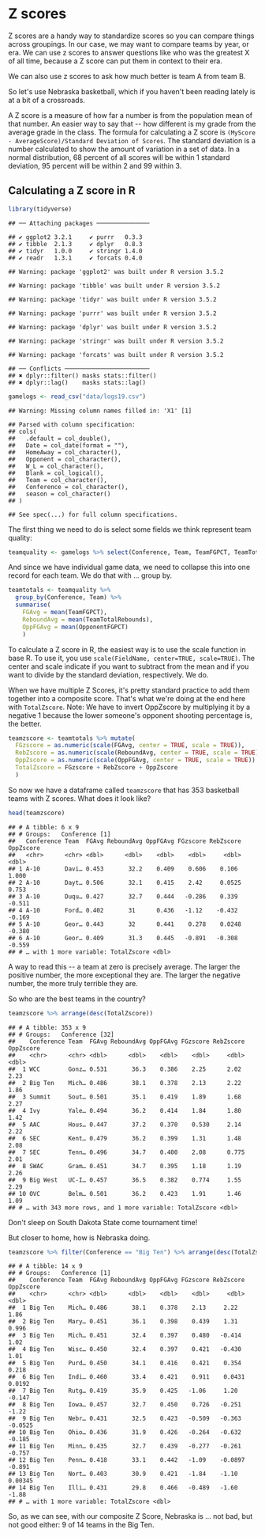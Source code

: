 # Z scores

Z scores are a handy way to standardize scores so you can compare things across groupings. In our case, we may want to compare teams by year, or era. We can use z scores to answer questions like who was the greatest X of all time, because a Z score can put them in context to their era. 

We can also use z scores to ask how much better is team A from team B. 

So let's use Nebraska basketball, which if you haven't been reading lately is at a bit of a crossroads. 

A Z score is a measure of how far a number is from the population mean of that number. An easier way to say that -- how different is my grade from the average grade in the class. The formula for calculating a Z score is `(MyScore - AverageScore)/Standard Deviation of Scores`. The standard deviation is a number calculated to show the amount of variation in a set of data. In a normal distribution, 68 percent of all scores will be within 1 standard deviation, 95 percent will be within 2 and 99 within 3. 

## Calculating a Z score in R


```r
library(tidyverse)
```

```
## ── Attaching packages ───────────────
```

```
## ✔ ggplot2 3.2.1     ✔ purrr   0.3.3
## ✔ tibble  2.1.3     ✔ dplyr   0.8.3
## ✔ tidyr   1.0.0     ✔ stringr 1.4.0
## ✔ readr   1.3.1     ✔ forcats 0.4.0
```

```
## Warning: package 'ggplot2' was built under R version 3.5.2
```

```
## Warning: package 'tibble' was built under R version 3.5.2
```

```
## Warning: package 'tidyr' was built under R version 3.5.2
```

```
## Warning: package 'purrr' was built under R version 3.5.2
```

```
## Warning: package 'dplyr' was built under R version 3.5.2
```

```
## Warning: package 'stringr' was built under R version 3.5.2
```

```
## Warning: package 'forcats' was built under R version 3.5.2
```

```
## ── Conflicts ────────────────────────
## ✖ dplyr::filter() masks stats::filter()
## ✖ dplyr::lag()    masks stats::lag()
```


```r
gamelogs <- read_csv("data/logs19.csv")
```

```
## Warning: Missing column names filled in: 'X1' [1]
```

```
## Parsed with column specification:
## cols(
##   .default = col_double(),
##   Date = col_date(format = ""),
##   HomeAway = col_character(),
##   Opponent = col_character(),
##   W_L = col_character(),
##   Blank = col_logical(),
##   Team = col_character(),
##   Conference = col_character(),
##   season = col_character()
## )
```

```
## See spec(...) for full column specifications.
```

The first thing we need to do is select some fields we think represent team quality:


```r
teamquality <- gamelogs %>% select(Conference, Team, TeamFGPCT, TeamTotalRebounds, OpponentFGPCT)
```

And since we have individual game data, we need to collapse this into one record for each team. We do that with ... group by.


```r
teamtotals <- teamquality %>% 
  group_by(Conference, Team) %>% 
  summarise(
    FGAvg = mean(TeamFGPCT), 
    ReboundAvg = mean(TeamTotalRebounds), 
    OppFGAvg = mean(OpponentFGPCT)
    )
```

To calculate a Z score in R, the easiest way is to use the scale function in base R. To use it, you use `scale(FieldName, center=TRUE, scale=TRUE)`. The center and scale indicate if you want to subtract from the mean and if you want to divide by the standard deviation, respectively. We do.

When we have multiple Z Scores, it's pretty standard practice to add them together into a composite score. That's what we're doing at the end here with `TotalZscore`. Note: We have to invert OppZscore by multiplying it by a negative 1 because the lower someone's opponent shooting percentage is, the better. 


```r
teamzscore <- teamtotals %>% mutate(
  FGzscore = as.numeric(scale(FGAvg, center = TRUE, scale = TRUE)),
  RebZscore = as.numeric(scale(ReboundAvg, center = TRUE, scale = TRUE)),
  OppZscore = as.numeric(scale(OppFGAvg, center = TRUE, scale = TRUE)) * -1,
  TotalZscore = FGzscore + RebZscore + OppZscore
  )  
```

So now we have a dataframe called `teamzscore` that has 353 basketball teams with Z scores. What does it look like? 


```r
head(teamzscore)
```

```
## # A tibble: 6 x 9
## # Groups:   Conference [1]
##   Conference Team  FGAvg ReboundAvg OppFGAvg FGzscore RebZscore OppZscore
##   <chr>      <chr> <dbl>      <dbl>    <dbl>    <dbl>     <dbl>     <dbl>
## 1 A-10       Davi… 0.453       32.2    0.409    0.606    0.106      1.000
## 2 A-10       Dayt… 0.506       32.1    0.415    2.42     0.0525     0.753
## 3 A-10       Duqu… 0.427       32.7    0.444   -0.286    0.339     -0.511
## 4 A-10       Ford… 0.402       31      0.436   -1.12    -0.432     -0.169
## 5 A-10       Geor… 0.443       32      0.441    0.278    0.0248    -0.380
## 6 A-10       Geor… 0.409       31.3    0.445   -0.891   -0.308     -0.559
## # … with 1 more variable: TotalZscore <dbl>
```

A way to read this -- a team at zero is precisely average. The larger the positive number, the more exceptional they are. The larger the negative number, the more truly terrible they are. 

So who are the best teams in the country? 


```r
teamzscore %>% arrange(desc(TotalZscore))
```

```
## # A tibble: 353 x 9
## # Groups:   Conference [32]
##    Conference Team  FGAvg ReboundAvg OppFGAvg FGzscore RebZscore OppZscore
##    <chr>      <chr> <dbl>      <dbl>    <dbl>    <dbl>     <dbl>     <dbl>
##  1 WCC        Gonz… 0.531       36.3    0.386    2.25      2.02       2.23
##  2 Big Ten    Mich… 0.486       38.1    0.378    2.13      2.22       1.86
##  3 Summit     Sout… 0.501       35.1    0.419    1.89      1.68       2.27
##  4 Ivy        Yale… 0.494       36.2    0.414    1.84      1.80       1.42
##  5 AAC        Hous… 0.447       37.2    0.370    0.530     2.14       2.22
##  6 SEC        Kent… 0.479       36.2    0.399    1.31      1.48       2.08
##  7 SEC        Tenn… 0.496       34.7    0.400    2.08      0.775      2.01
##  8 SWAC       Gram… 0.451       34.7    0.395    1.18      1.19       2.26
##  9 Big West   UC-I… 0.457       36.5    0.382    0.774     1.55       2.29
## 10 OVC        Belm… 0.501       36.2    0.423    1.91      1.46       1.09
## # … with 343 more rows, and 1 more variable: TotalZscore <dbl>
```

Don't sleep on South Dakota State come tournament time!

But closer to home, how is Nebraska doing.


```r
teamzscore %>% filter(Conference == "Big Ten") %>% arrange(desc(TotalZscore))
```

```
## # A tibble: 14 x 9
## # Groups:   Conference [1]
##    Conference Team  FGAvg ReboundAvg OppFGAvg FGzscore RebZscore OppZscore
##    <chr>      <chr> <dbl>      <dbl>    <dbl>    <dbl>     <dbl>     <dbl>
##  1 Big Ten    Mich… 0.486       38.1    0.378    2.13     2.22     1.86   
##  2 Big Ten    Mary… 0.451       36.1    0.398    0.439    1.31     0.996  
##  3 Big Ten    Mich… 0.451       32.4    0.397    0.480   -0.414    1.02   
##  4 Big Ten    Wisc… 0.450       32.4    0.397    0.421   -0.430    1.01   
##  5 Big Ten    Purd… 0.450       34.1    0.416    0.421    0.354    0.218  
##  6 Big Ten    Indi… 0.460       33.4    0.421    0.911    0.0431   0.0192 
##  7 Big Ten    Rutg… 0.419       35.9    0.425   -1.06     1.20    -0.147  
##  8 Big Ten    Iowa… 0.457       32.7    0.450    0.726   -0.251   -1.22   
##  9 Big Ten    Nebr… 0.431       32.5    0.423   -0.509   -0.363   -0.0525 
## 10 Big Ten    Ohio… 0.436       31.9    0.426   -0.264   -0.632   -0.185  
## 11 Big Ten    Minn… 0.435       32.7    0.439   -0.277   -0.261   -0.757  
## 12 Big Ten    Penn… 0.418       33.1    0.442   -1.09    -0.0897  -0.891  
## 13 Big Ten    Nort… 0.403       30.9    0.421   -1.84    -1.10     0.00345
## 14 Big Ten    Illi… 0.431       29.8    0.466   -0.489   -1.60    -1.88   
## # … with 1 more variable: TotalZscore <dbl>
```

So, as we can see, with our composite Z Score, Nebraska is ... not bad, but not good either: 9 of 14 teams in the Big Ten.

